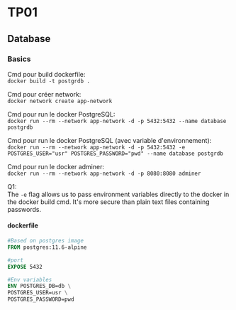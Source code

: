 # TP01

## Database

### Basics

Cmd pour build dockerfile:  
`docker build -t postgrdb .`

Cmd pour créer network:  
`docker network create app-network`

Cmd pour run le docker PostgreSQL:  
`docker run --rm --network app-network -d -p 5432:5432 --name database postgrdb`

Cmd pour run le docker PostgreSQL (avec variable d'environnement):  
`docker run --rm --network app-network -d -p 5432:5432 -e POSTGRES_USER="usr" POSTGRES_PASSWORD="pwd" --name database postgrdb`

Cmd pour run le docker adminer:  
`docker run --rm --network app-network -d -p 8080:8080 adminer`

Q1:  
The `-e` flag allows us to pass environment variables directly to the docker in the docker build cmd. It's more secure than plain text files containing passwords.


#### dockerfile
```dockerfile
#Based on postgres image
FROM postgres:11.6-alpine

#port
EXPOSE 5432

#Env variables
ENV POSTGRES_DB=db \
POSTGRES_USER=usr \
POSTGRES_PASSWORD=pwd
```

